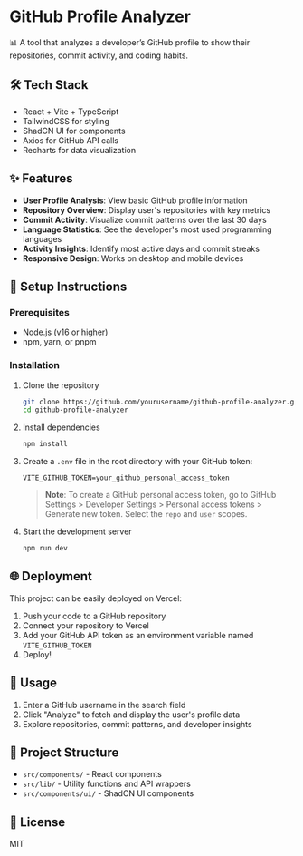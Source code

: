 # GitHub Profile Analyzer

📊 A tool that analyzes a developer’s GitHub profile to show their repositories, commit activity, and coding habits.

## 🛠️ Tech Stack

- React + Vite + TypeScript
- TailwindCSS for styling
- ShadCN UI for components
- Axios for GitHub API calls
- Recharts for data visualization

## ✨ Features

- **User Profile Analysis**: View basic GitHub profile information
- **Repository Overview**: Display user's repositories with key metrics
- **Commit Activity**: Visualize commit patterns over the last 30 days
- **Language Statistics**: See the developer's most used programming languages
- **Activity Insights**: Identify most active days and commit streaks
- **Responsive Design**: Works on desktop and mobile devices

## 🚀 Setup Instructions

### Prerequisites

- Node.js (v16 or higher)
- npm, yarn, or pnpm

### Installation

1. Clone the repository
   ```bash
   git clone https://github.com/yourusername/github-profile-analyzer.git
   cd github-profile-analyzer
   ```

2. Install dependencies
   ```bash
   npm install
   ```

3. Create a `.env` file in the root directory with your GitHub token:
   ```
   VITE_GITHUB_TOKEN=your_github_personal_access_token
   ```

   > **Note**: To create a GitHub personal access token, go to GitHub Settings > Developer Settings > Personal access tokens > Generate new token. Select the `repo` and `user` scopes.

4. Start the development server
   ```bash
   npm run dev
   ```

## 🌐 Deployment

This project can be easily deployed on Vercel:

1. Push your code to a GitHub repository
2. Connect your repository to Vercel
3. Add your GitHub API token as an environment variable named `VITE_GITHUB_TOKEN`
4. Deploy!

## 📝 Usage

1. Enter a GitHub username in the search field
2. Click "Analyze" to fetch and display the user's profile data
3. Explore repositories, commit patterns, and developer insights

## 🧩 Project Structure

- `src/components/` - React components
- `src/lib/` - Utility functions and API wrappers
- `src/components/ui/` - ShadCN UI components

## 📄 License

MIT
